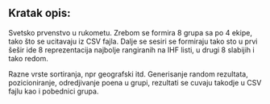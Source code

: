 ## Kratak opis:

Svetsko prvenstvo u rukometu. Zrebom se formira 8 grupa sa po 4 ekipe, tako što se ucitavaju iz CSV fajla.
Dalje se sesiri se formiraju tako sto u prvi šešir ide 8 reprezentacija najbolje rangiranih na IHF listi, u drugi
8 slabijih i tako redom.

Razne vrste sortiranja, npr geografski itd. Generisanje random rezultata, pozicioniranje, odredjivanje poena u grupi,
rezultati se cuvaju takodje u CSV fajlu kao i pobednici grupa.
